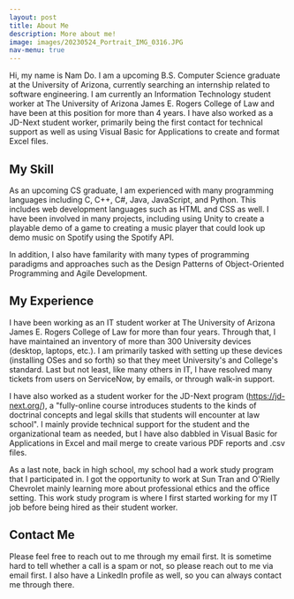 ```yaml
---
layout: post
title: About Me
description: More about me!
image: images/20230524_Portrait_IMG_0316.JPG
nav-menu: true
---
```


Hi, my name is Nam Do. I am a upcoming B.S. Computer Science graduate at the University of Arizona, currently searching an internship related to software engineering. I am currently an Information Technology student worker at The University of Arizona James E. Rogers College of Law and have been at this position for more than 4 years. I have also worked as a JD-Next student worker, primarily being the first contact for technical support as well as using Visual Basic for Applications to create and format Excel files.

## My Skill

As an upcoming CS graduate, I am experienced with many programming languages including C, C++, C#, Java, JavaScript, and Python. This includes web development languages such as HTML and CSS as well. I have been involved in many projects, including using Unity to create a playable demo of a game to creating a music player that could look up demo music on Spotify using the Spotify API.

In addition, I also have familarity with many types of programming paradigms and approaches such as the Design Patterns of Object-Oriented Programming and Agile Development.

## My Experience

I have been working as an IT student worker at The University of Arizona James E. Rogers College of Law for more than four years. Through that, I have maintained an inventory of more than 300 University devices (desktop, laptops, etc.). I am primarily tasked with setting up these devices (installing OSes and so forth) so that they meet University's and College's standard. Last but not least, like many others in IT, I have resolved many tickets from users on ServiceNow, by emails, or through walk-in support.

I have also worked as a student worker for the JD-Next program (https://jd-next.org/), a "fully-online course introduces students to the kinds of doctrinal concepts and legal skills that students will encounter at law school". I mainly provide technical support for the student and the organizational team as needed, but I have also dabbled in Visual Basic for Applications in Excel and mail merge to create various PDF reports and .csv files.

As a last note, back in high school, my school had a work study program that I participated in. I got the opportunity to work at Sun Tran and O'Rielly Chevrolet mainly learning more about professional ethics and the office setting. This work study program is where I first started working for my IT job before being hired as their student worker.

## Contact Me

Please feel free to reach out to me through my email first. It is sometime hard to tell whether a call is a spam or not, so please reach out to me via email first. I also have a LinkedIn profile as well, so you can always contact me through there.
